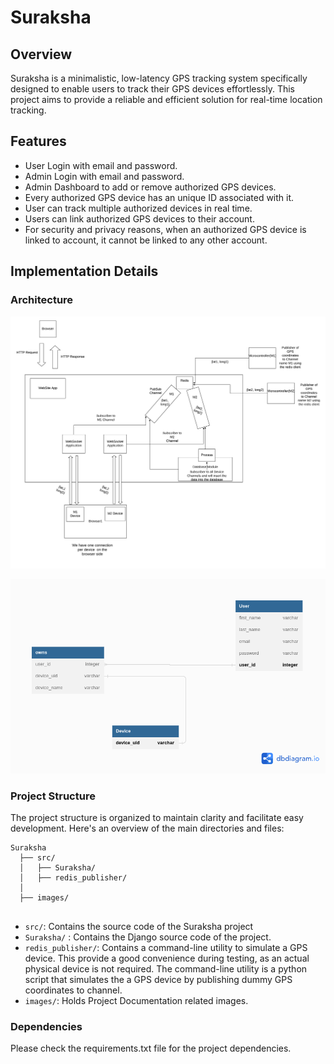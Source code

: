 # Suraksha

## Overview

Suraksha is a minimalistic, low-latency GPS tracking system specifically designed to enable users to track their GPS devices effortlessly. This project aims to provide a reliable and efficient solution for real-time location tracking.

## Features

- User Login with email and password.
- Admin Login with email and password.
- Admin Dashboard to add or remove authorized GPS devices.
- Every authorized GPS device has an unique ID associated with it.
- User can track multiple authorized devices in real time.
- Users can link authorized GPS devices to their account.
- For security and privacy reasons, when an authorized GPS device is linked to account, it cannot be linked to any other account.


## Implementation Details

### Architecture

![GPS Tracking Flow](images/architecture.png)

![Database Schema Diagram](images/schema_diagram.png)

### Project Structure

The project structure is organized to maintain clarity and facilitate easy development. Here's an overview of the main directories and files:

```
Suraksha
  ├── src/
  │   ├── Suraksha/ 
  │   ├── redis_publisher/
  │
  ├── images/ 
 
```

- `src/`: Contains the source code of the Suraksha project
- `Suraksha/` : Contains the Django source code of the project.
- `redis_publisher/`: Contains a command-line utility to  simulate a GPS device. This provide a good convenience during testing, as an actual physical device is not required. The command-line utility is a python script  that simulates the a GPS device by publishing dummy GPS coordinates to channel.
- `images/`: Holds Project Documentation related images.

### Dependencies

Please check the requirements.txt file for the project dependencies.




